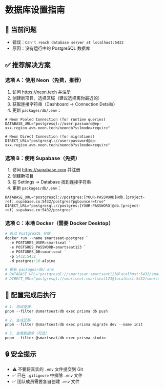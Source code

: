 # 数据库设置指南

## 🚨 当前问题
- 错误：`Can't reach database server at localhost:5432`
- 原因：没有运行中的 PostgreSQL 数据库

## ✅ 推荐解决方案

### 选项 A：使用 Neon（免费，推荐）

1. 访问 https://neon.tech 并注册
2. 创建新项目，选择区域（建议选择离你最近的）
3. 获取连接字符串（Dashboard → Connection Details）
4. 更新 `packages/db/.env`：

```env
# Neon Pooled Connection (for runtime queries)
DATABASE_URL="postgresql://user:password@ep-xxx.region.aws.neon.tech/neondb?sslmode=require"

# Neon Direct Connection (for migrations)
DIRECT_URL="postgresql://user:password@ep-xxx.region.aws.neon.tech/neondb?sslmode=require"
```

### 选项 B：使用 Supabase（免费）

1. 访问 https://supabase.com 并注册
2. 创建新项目
3. 在 Settings → Database 找到连接字符串
4. 更新 `packages/db/.env`：

```env
DATABASE_URL="postgresql://postgres:[YOUR-PASSWORD]@db.[project-ref].supabase.co:5432/postgres?pgbouncer=true"
DIRECT_URL="postgresql://postgres:[YOUR-PASSWORD]@db.[project-ref].supabase.co:5432/postgres"
```

### 选项 C：本地 Docker（需要 Docker Desktop）

```powershell
# 启动 PostgreSQL 容器
docker run --name smartseat-postgres `
  -e POSTGRES_USER=smartseat `
  -e POSTGRES_PASSWORD=smartseat123 `
  -e POSTGRES_DB=smartseat `
  -p 5432:5432 `
  -d postgres:16-alpine

# 更新 packages/db/.env
# DATABASE_URL="postgresql://smartseat:smartseat123@localhost:5432/smartseat"
# DIRECT_URL="postgresql://smartseat:smartseat123@localhost:5432/smartseat"
```

## 📝 配置完成后执行

```powershell
# 1. 测试连接
pnpm --filter @smartseat/db exec prisma db push

# 2. 生成迁移
pnpm --filter @smartseat/db exec prisma migrate dev --name init

# 3. 查看数据库（可选）
pnpm --filter @smartseat/db exec prisma studio
```

## 🔒 安全提示

- ⚠️ 不要将真实的 `.env` 文件提交到 Git
- ✅ 已在 `.gitignore` 中排除 `.env` 文件
- ✅ 团队成员需要各自创建 `.env` 文件
